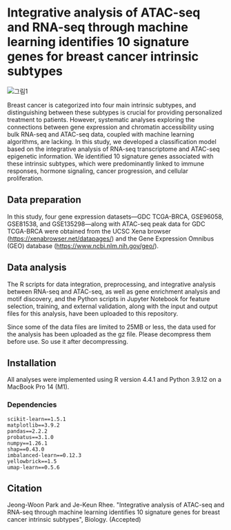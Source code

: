 # Integrative analysis of ATAC-seq and RNA-seq through machine learning identifies 10 signature genes for breast cancer intrinsic subtypes

![그림1](https://github.com/user-attachments/assets/36d82036-780b-45d0-a23e-fc5daefff18c)

Breast cancer is categorized into four main intrinsic subtypes, and distinguishing between these subtypes is crucial for providing personalized treatment to patients. However, systematic analyses exploring the connections between gene expression and chromatin accessibility using bulk RNA-seq and ATAC-seq data, coupled with machine learning algorithms, are lacking. In this study, we developed a classification model based on the integrative analysis of RNA-seq transcriptome and ATAC-seq epigenetic information. We identified 10 signature genes associated with these intrinsic subtypes, which were predominantly linked to immune responses, hormone signaling, cancer progression, and cellular proliferation.

## Data preparation
In this study, four gene expression datasets—GDC TCGA-BRCA, GSE96058, GSE81538, and GSE135298—along with ATAC-seq peak data for GDC TCGA-BRCA were obtained from the UCSC Xena browser (https://xenabrowser.net/datapages/) and the Gene Expression Omnibus (GEO) database (https://www.ncbi.nlm.nih.gov/geo/).

## Data analysis
The R scripts for data integration, preprocessing, and integrative analysis between RNA-seq and ATAC-seq, as well as gene enrichment analysis and motif discovery, and the Python scripts in Jupyter Notebook for feature selection, training, and external validation, along with the input and output files for this analysis, have been uploaded to this repository.

Since some of the data files are limited to 25MB or less, the data used for the analysis has been uploaded as the gz file. Please decompress them before use. So use it after decompressing.

## Installation
All analyses were implemented using R version 4.4.1 and Python 3.9.12 on a MacBook Pro 14 (M1).

### Dependencies
```
scikit-learn==1.5.1
matplotlib==3.9.2
pandas==2.2.2
probatus==3.1.0
numpy==1.26.1
shap==0.43.0
imbalanced-learn==0.12.3
yellowbrick==1.5
umap-learn==0.5.6
```

## Citation
Jeong-Woon Park and Je-Keun Rhee. "Integrative analysis of ATAC-seq and RNA-seq through machine learning identifies 10 signature genes for breast cancer intrinsic subtypes", Biology. (Accepted)
